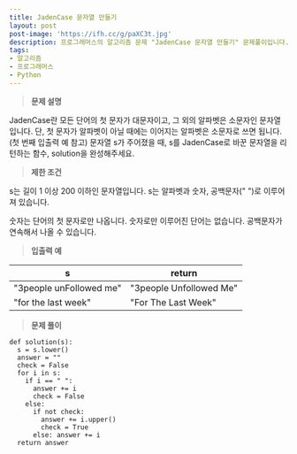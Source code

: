 ```yaml
---
title: JadenCase 문자열 만들기
layout: post
post-image: 'https://ifh.cc/g/paXC3t.jpg'
description: 프로그래머스의 알고리즘 문제 "JadenCase 문자열 만들기" 문제풀이입니다.
tags:
- 알고리즘
- 프로그래머스
- Python
---
```



>**문제 설명**

JadenCase란 모든 단어의 첫 문자가 대문자이고, 그 외의 알파벳은 소문자인 문자열입니다. 단, 첫 문자가 알파벳이 아닐 때에는 이어지는 알파벳은 소문자로 쓰면 됩니다. (첫 번째 입출력 예 참고)
문자열 s가 주어졌을 때, s를 JadenCase로 바꾼 문자열을 리턴하는 함수, solution을 완성해주세요.

>**제한 조건**


s는 길이 1 이상 200 이하인 문자열입니다.
s는 알파벳과 숫자, 공백문자(" ")로 이루어져 있습니다.


숫자는 단어의 첫 문자로만 나옵니다.
숫자로만 이루어진 단어는 없습니다.
공백문자가 연속해서 나올 수 있습니다.



>**입출력 예**

| s | return |
|--|--|
| "3people unFollowed me" | "3people Unfollowed Me" |
| "for the last week" | "For The Last Week" |

>**문제 풀이**

	def solution(s):
	  s = s.lower()
	  answer = ""
	  check = False
	  for i in s:
	    if i == " ":
	      answer += i
	      check = False
	    else:
	      if not check:
	        answer += i.upper()
	        check = True
	      else: answer += i
	  return answer



